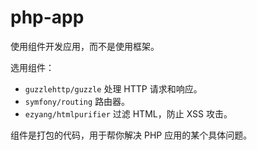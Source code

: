 # php-app

使用组件开发应用，而不是使用框架。

选用组件：

- `guzzlehttp/guzzle` 处理 HTTP 请求和响应。
- `symfony/routing` 路由器。
- `ezyang/htmlpurifier` 过滤 HTML，防止 XSS 攻击。

组件是打包的代码，用于帮你解决 PHP 应用的某个具体问题。

